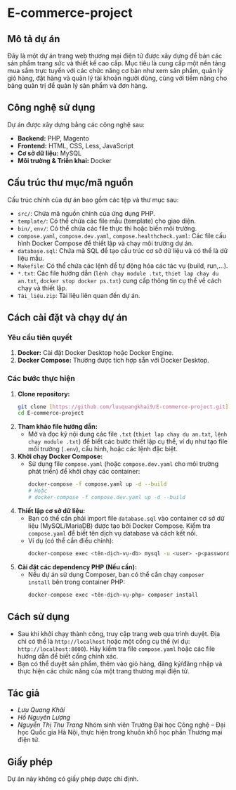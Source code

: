 # E-commerce-project

## Mô tả dự án

Đây là một dự án trang web thương mại điện tử được xây dựng để bán các sản phẩm trang sức và thiết kế cao cấp. Mục tiêu là cung cấp một nền tảng mua sắm trực tuyến với các chức năng cơ bản như xem sản phẩm, quản lý giỏ hàng, đặt hàng và quản lý tài khoản người dùng, cùng với tiềm năng cho bảng quản trị để quản lý sản phẩm và đơn hàng.

## Công nghệ sử dụng

Dự án được xây dựng bằng các công nghệ sau:

* **Backend:** PHP, Magento
* **Frontend:** HTML, CSS, Less, JavaScript
* **Cơ sở dữ liệu:** MySQL
* **Môi trường & Triển khai:** Docker

## Cấu trúc thư mục/mã nguồn

Cấu trúc chính của dự án bao gồm các tệp và thư mục sau:

* `src/`: Chứa mã nguồn chính của ứng dụng PHP.
* `template/`: Có thể chứa các file mẫu (template) cho giao diện.
* `bin/`, `env/`: Có thể chứa các file thực thi hoặc biến môi trường.
* `compose.yaml`, `compose.dev.yaml`, `compose.healthcheck.yaml`: Các file cấu hình Docker Compose để thiết lập và chạy môi trường dự án.
* `database.sql`: Chứa mã SQL để tạo cấu trúc cơ sở dữ liệu và có thể là dữ liệu mẫu.
* `Makefile`: Có thể chứa các lệnh để tự động hóa các tác vụ (build, run,...).
* `*.txt`: Các file hướng dẫn (`lệnh chạy module .txt`, `thiet lap chay du an.txt`, `docker stop docker ps.txt`) cung cấp thông tin cụ thể về cách chạy và thiết lập.
* `Tài_liệu.zip`: Tài liệu liên quan đến dự án.

## Cách cài đặt và chạy dự án

### Yêu cầu tiên quyết

1.  **Docker:** Cài đặt Docker Desktop hoặc Docker Engine.
2.  **Docker Compose:** Thường được tích hợp sẵn với Docker Desktop.

### Các bước thực hiện

1.  **Clone repository:**
    ```bash
    git clone [https://github.com/luuquangkhai9/E-commerce-project.git](https://github.com/luuquangkhai9/E-commerce-project.git)
    cd E-commerce-project
    ```
2.  **Tham khảo file hướng dẫn:**
    * Mở và đọc kỹ nội dung các file `.txt` (`thiet lap chay du an.txt`, `lệnh chạy module .txt`) để biết các bước thiết lập cụ thể, ví dụ như tạo file môi trường (`.env`), cấu hình, hoặc các lệnh đặc biệt.
3.  **Khởi chạy Docker Compose:**
    * Sử dụng file `compose.yaml` (hoặc `compose.dev.yaml` cho môi trường phát triển) để khởi chạy các container:
        ```bash
        docker-compose -f compose.yaml up -d --build
        # Hoặc
        # docker-compose -f compose.dev.yaml up -d --build
        ```
4.  **Thiết lập cơ sở dữ liệu:**
    * Bạn có thể cần phải import file `database.sql` vào container cơ sở dữ liệu (MySQL/MariaDB) được tạo bởi Docker Compose. Kiểm tra `compose.yaml` để biết tên dịch vụ database và cách kết nối.
    * Ví dụ (có thể cần điều chỉnh):
        ```bash
        docker-compose exec <tên-dịch-vụ-db> mysql -u <user> -p<password> <database_name> < database.sql
        ```
5.  **Cài đặt các dependency PHP (Nếu cần):**
    * Nếu dự án sử dụng Composer, bạn có thể cần chạy `composer install` bên trong container PHP:
        ```bash
        docker-compose exec <tên-dịch-vụ-php> composer install
        ```

## Cách sử dụng

* Sau khi khởi chạy thành công, truy cập trang web qua trình duyệt. Địa chỉ có thể là `http://localhost` hoặc một cổng cụ thể (ví dụ: `http://localhost:8000`). Hãy kiểm tra file `compose.yaml` hoặc các file hướng dẫn để biết cổng chính xác.
* Bạn có thể duyệt sản phẩm, thêm vào giỏ hàng, đăng ký/đăng nhập và thực hiện các chức năng của một trang thương mại điện tử.

## Tác giả

* *Lưu Quang Khải*
* *Hồ Nguyên Lượng*
* *Nguyễn Thị Thu Trang*
Nhóm sinh viên Trường Đại học Công nghệ – Đại học Quốc gia Hà Nội, thực hiện trong khuôn khổ học phần Thương mại điện tử.
## Giấy phép

Dự án này không có giấy phép được chỉ định.
